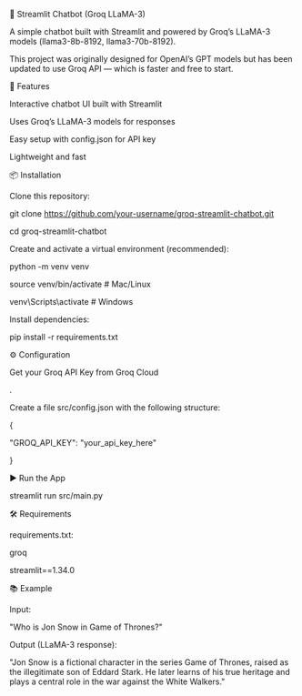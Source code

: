 🤖 Streamlit Chatbot (Groq LLaMA-3)

A simple chatbot built with Streamlit and powered by Groq’s LLaMA-3 models (llama3-8b-8192, llama3-70b-8192).

This project was originally designed for OpenAI’s GPT models but has been updated to use Groq API — which is faster and free to start.

🚀 Features

Interactive chatbot UI built with Streamlit

Uses Groq’s LLaMA-3 models for responses

Easy setup with config.json for API key

Lightweight and fast

📦 Installation

Clone this repository:

git clone https://github.com/your-username/groq-streamlit-chatbot.git

cd groq-streamlit-chatbot

Create and activate a virtual environment (recommended):

python -m venv venv

source venv/bin/activate # Mac/Linux

venv\\Scripts\\activate # Windows

Install dependencies:

pip install -r requirements.txt

⚙️ Configuration

Get your Groq API Key from Groq Cloud

.

Create a file src/config.json with the following structure:

{

"GROQ\_API\_KEY": "your\_api\_key\_here"

}

▶️ Run the App

streamlit run src/main.py

🛠 Requirements

requirements.txt:

groq

streamlit==1.34.0

📚 Example

Input:

"Who is Jon Snow in Game of Thrones?"

Output (LLaMA-3 response):

"Jon Snow is a fictional character in the series Game of Thrones, raised as the illegitimate son of Eddard Stark. He later learns of his true heritage and plays a central role in the war against the White Walkers."
